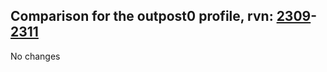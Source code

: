 ## Comparison for the outpost0 profile, rvn: [2309](https://github.com/PRO100KatYT/FortniteProfileRevisions/tree/main/profiles/outpost0/2309%20outpost0.json)-[2311](https://github.com/PRO100KatYT/FortniteProfileRevisions/tree/main/profiles/outpost0/2311%20outpost0.json)

No changes
